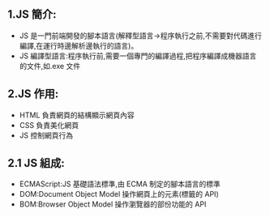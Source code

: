 ## 1.JS 簡介:
- JS 是一門前端開發的腳本語言(解釋型語言->程序執行之前,不需要對代碼進行編譯,在運行時邊解析邊執行的語言)。
- JS 編譯型語言:程序執行前,需要一個專門的編譯過程,把程序編譯成機器語言的文件,如.exe 文件

## 2.JS 作用:
- HTML 負責網頁的結構顯示網頁內容
- CSS 負責美化網頁
- JS 控制網頁行為

## 2.1 JS 組成:
- ECMAScript:JS 基礎語法標準,由 ECMA 制定的腳本語言的標準
- DOM:Document Object Model 操作網頁上的元素(標籤的 API)
- BOM:Browser Object Model 操作瀏覽器的部份功能的 API
